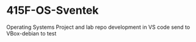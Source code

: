# 415F-OS-Sventek
Operating Systems Project and lab repo development in VS code send to VBox-debian to test
